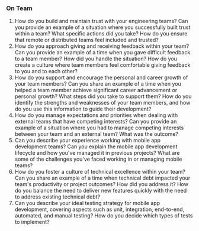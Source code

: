 
### On Team


1. How do you build and maintain trust with your engineering teams? Can you provide an example of a situation where you successfully built trust within a team? What specific actions did you take? How do you ensure that remote or distributed teams feel included and trusted?  
2. How do you approach giving and receiving feedback within your team? Can you provide an example of a time when you gave difficult feedback to a team member? How did you handle the situation? How do you create a culture where team members feel comfortable giving feedback to you and to each other?
3. How do you support and encourage the personal and career growth of your team members? Can you share an example of a time when you helped a team member achieve significant career advancement or personal growth? What steps did you take to support them? How do you identify the strengths and weaknesses of your team members, and how do you use this information to guide their development?
4. How do you manage expectations and priorities when dealing with external teams that have competing interests? Can you provide an example of a situation where you had to manage competing interests between your team and an external team? What was the outcome?
5. Can you describe your experience working with mobile app development teams? Can you explain the mobile app development lifecycle and how you've managed it in previous projects? What are some of the challenges you've faced working in or managing mobile teams?
6. How do you foster a culture of technical excellence within your team? Can you share an example of a time when technical debt impacted your team's productivity or project outcomes? How did you address it? How do you balance the need to deliver new features quickly with the need to address existing technical debt?
7. Can you describe your ideal testing strategy for mobile app development, covering aspects such as unit, integration, end-to-end, automated, and manual testing? How do you decide which types of tests to implement?